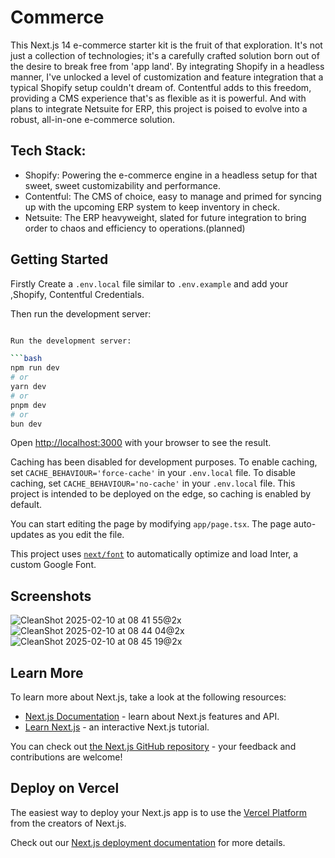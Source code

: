 
# Commerce 
This Next.js 14 e-commerce starter kit is the fruit of that exploration. It's not just a collection of technologies; it's a carefully crafted solution born out of the desire to break free from 'app land'. By integrating Shopify in a headless manner, I've unlocked a level of customization and feature integration that a typical Shopify setup couldn't dream of. Contentful adds to this freedom, providing a CMS experience that's as flexible as it is powerful. And with plans to integrate Netsuite for ERP, this project is poised to evolve into a robust, all-in-one e-commerce solution.


## Tech Stack:

- Shopify: Powering the e-commerce engine in a headless setup for that sweet, sweet customizability and performance.
- Contentful: The CMS of choice, easy to manage and primed for syncing up with the upcoming ERP system to keep inventory in check.
- Netsuite: The ERP heavyweight, slated for future integration to bring order to chaos and efficiency to operations.(planned)


## Getting Started

Firstly Create a `.env.local` file similar to `.env.example` and add your ,Shopify, Contentful Credentials.

Then run the development server:

```bash

Run the development server:

```bash
npm run dev
# or
yarn dev
# or
pnpm dev
# or
bun dev
```

Open [http://localhost:3000](http://localhost:3000) with your browser to see the result.

Caching has been disabled for development purposes. To enable caching, set `CACHE_BEHAVIOUR='force-cache'` in your `.env.local` file.
To disable caching, set `CACHE_BEHAVIOUR='no-cache'` in your `.env.local` file.
This project is intended to be deployed on the edge, so caching is enabled by default.

You can start editing the page by modifying `app/page.tsx`. The page auto-updates as you edit the file.

This project uses [`next/font`](https://nextjs.org/docs/basic-features/font-optimization) to automatically optimize and load Inter, a custom Google Font.

## Screenshots
![CleanShot 2025-02-10 at 08 41 55@2x](https://github.com/user-attachments/assets/c09c129e-3641-4793-85a7-989740e58ecb)
![CleanShot 2025-02-10 at 08 44 04@2x](https://github.com/user-attachments/assets/9002a4fb-60fc-41d4-866d-65bf2ac7d995)
![CleanShot 2025-02-10 at 08 45 19@2x](https://github.com/user-attachments/assets/3c89c45c-a771-4ace-832c-0576a707ca9e)



## Learn More

To learn more about Next.js, take a look at the following resources:

- [Next.js Documentation](https://nextjs.org/docs) - learn about Next.js features and API.
- [Learn Next.js](https://nextjs.org/learn) - an interactive Next.js tutorial.

You can check out [the Next.js GitHub repository](https://github.com/vercel/next.js/) - your feedback and contributions are welcome!

## Deploy on Vercel

The easiest way to deploy your Next.js app is to use the [Vercel Platform](https://vercel.com/new?utm_medium=default-template&filter=next.js&utm_source=create-next-app&utm_campaign=create-next-app-readme) from the creators of Next.js.

Check out our [Next.js deployment documentation](https://nextjs.org/docs/deployment) for more details.
